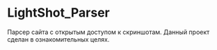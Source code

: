 # LightShot_Parser
Парсер сайта с открытым доступом к скриншотам. Данный проект сделан в ознакомительных целях.
